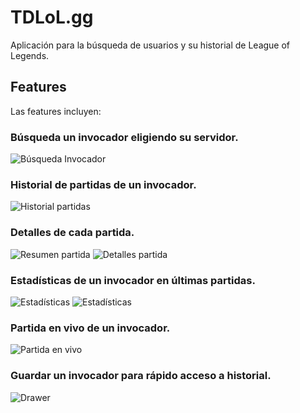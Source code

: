 # TDLoL.gg
 Aplicación para la búsqueda de usuarios y su historial de League of Legends.

## Features
Las features incluyen:
### Búsqueda un invocador eligiendo su servidor.
![Búsqueda Invocador](/screenshots/SummonerInput.png)
### Historial de partidas de un invocador.
![Historial partidas](/screenshots/MatchHistory.png)
### Detalles de cada partida.
![Resumen partida](/screenshots/MatchSummary.png)
![Detalles partida](/screenshots/MatchDetails.png)
### Estadísticas de un invocador en últimas partidas.
![Estadísticas](/screenshots/SummonerStats_1.png)
![Estadísticas](/screenshots/SummonerStats_2.png)
### Partida en vivo de un invocador.
![Partida en vivo](/screenshots/LiveGame.png)
### Guardar un invocador para rápido acceso a historial.
![Drawer](/screenshots/NavigationDrawer.png)
